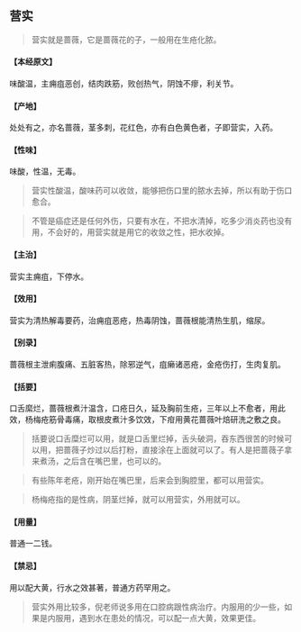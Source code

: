 ## 营实

> 营实就是蔷薇，它是蔷薇花的子，一般用在生疮化脓。

#### 【本经原文】
味酸温，主痈疽恶创，结肉跌筋，败创热气，阴蚀不瘳，利关节。
#### 【产地】
处处有之，亦名蔷薇，茎多刺，花红色，亦有白色黄色者，子即营实，入药。
#### 【性味】
味酸，性温，无毒。

> 营实性酸温，酸味药可以收敛，能够把伤口里的脓水去掉，所以有助于伤口愈合。

> 不管是癌症还是任何外伤，只要有水在，不把水清掉，吃多少消炎药也没有用，不会好的，用营实就是用它的收敛之性，把水收掉。

#### 【主治】
营实主痈疽，下停水。
#### 【效用】
营实为清热解毒要药，治痈疽恶疮，热毒阴蚀，蔷薇根能清热生肌，缩尿。
#### 【别录】
蔷薇根主泄痢腹痛、五脏客热，除邪逆气，疽癞诸恶疮，金疮伤打，生肉复肌。
#### 【括要】
口舌縻烂，蔷薇根煮汁温含，口疮日久，延及胸前生疮，三年以上不愈者，用此效，杨梅疮筋骨毒痛，取根皮煮汁多饮效，下疳用黄花蔷薇叶焙研洗之敷之良。

> 括要说口舌糜烂可以用，就是口舌里烂掉，舌头破洞，吞东西很苦的时候可以用，把蔷薇子炒过以后打粉，直接涂在上面就可以了。有人是把蔷薇子拿来煮汤，之后含在嘴巴里，也可以的。

> 有些陈年老疮，刚开始在嘴巴里，后来会到胸腔里，都可以用营实。

> 杨梅疮指的是性病，阴茎烂掉，就可以用营实，外用就可以。

#### 【用量】
普通一二钱。
#### 【禁忌】
用以配大黄，行水之效甚著，普通方药罕用之。

> 营实外用比较多，倪老师说多用在口腔病跟性病治疗。内服用的少一些，如果是内服用，遇到水在患处的情况，可以配一点大黄，效果更佳。